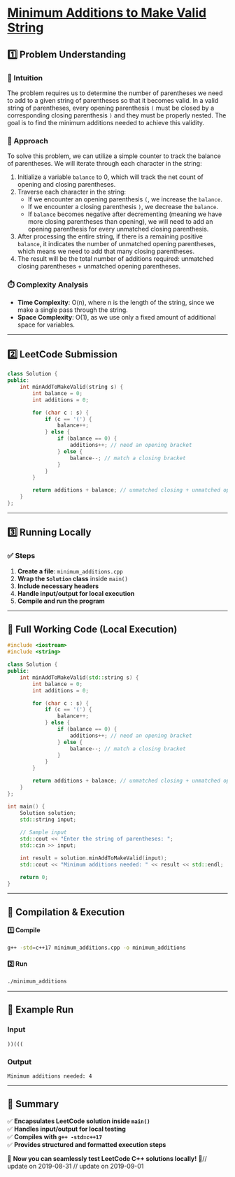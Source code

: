 # **[Minimum Additions to Make Valid String](https://leetcode.com/problems/minimum-additions-to-make-valid-string/description/)**  

## **1️⃣ Problem Understanding**  
### **📌 Intuition**  
The problem requires us to determine the number of parentheses we need to add to a given string of parentheses so that it becomes valid. In a valid string of parentheses, every opening parenthesis `(` must be closed by a corresponding closing parenthesis `)` and they must be properly nested. The goal is to find the minimum additions needed to achieve this validity.

### **🚀 Approach**  
To solve this problem, we can utilize a simple counter to track the balance of parentheses. We will iterate through each character in the string:

1. Initialize a variable `balance` to 0, which will track the net count of opening and closing parentheses.
2. Traverse each character in the string:
   - If we encounter an opening parenthesis `(`, we increase the `balance`.
   - If we encounter a closing parenthesis `)`, we decrease the `balance`.
   - If `balance` becomes negative after decrementing (meaning we have more closing parentheses than opening), we will need to add an opening parenthesis for every unmatched closing parenthesis.
3. After processing the entire string, if there is a remaining positive `balance`, it indicates the number of unmatched opening parentheses, which means we need to add that many closing parentheses.
4. The result will be the total number of additions required: unmatched closing parentheses + unmatched opening parentheses.

### **⏱️ Complexity Analysis**  
- **Time Complexity**: O(n), where n is the length of the string, since we make a single pass through the string.  
- **Space Complexity**: O(1), as we use only a fixed amount of additional space for variables.  

---  

## **2️⃣ LeetCode Submission**  
```cpp
class Solution {
public:
    int minAddToMakeValid(string s) {
        int balance = 0;
        int additions = 0;

        for (char c : s) {
            if (c == '(') {
                balance++;
            } else {
                if (balance == 0) {
                    additions++; // need an opening bracket
                } else {
                    balance--; // match a closing bracket
                }
            }
        }

        return additions + balance; // unmatched closing + unmatched opening
    }
};
```  

---  

## **3️⃣ Running Locally**  
### **✅ Steps**  
1. **Create a file**: `minimum_additions.cpp`  
2. **Wrap the `Solution` class** inside `main()`  
3. **Include necessary headers**  
4. **Handle input/output for local execution**  
5. **Compile and run the program**  

---  

## **📝 Full Working Code (Local Execution)**  
```cpp
#include <iostream>
#include <string>

class Solution {
public:
    int minAddToMakeValid(std::string s) {
        int balance = 0;
        int additions = 0;

        for (char c : s) {
            if (c == '(') {
                balance++;
            } else {
                if (balance == 0) {
                    additions++; // need an opening bracket
                } else {
                    balance--; // match a closing bracket
                }
            }
        }

        return additions + balance; // unmatched closing + unmatched opening
    }
};

int main() {
    Solution solution;
    std::string input;
    
    // Sample input
    std::cout << "Enter the string of parentheses: ";
    std::cin >> input;

    int result = solution.minAddToMakeValid(input);
    std::cout << "Minimum additions needed: " << result << std::endl;

    return 0;
}
```  

---  

## **🔧 Compilation & Execution**  
#### **1️⃣ Compile**  
```bash
g++ -std=c++17 minimum_additions.cpp -o minimum_additions
```  

#### **2️⃣ Run**  
```bash
./minimum_additions
```  

---  

## **🎯 Example Run**  
### **Input**  
```
))(((
```  
### **Output**  
```
Minimum additions needed: 4
```  

---  

## **📌 Summary**  
✅ **Encapsulates LeetCode solution inside `main()`**  
✅ **Handles input/output for local testing**  
✅ **Compiles with `g++ -std=c++17`**  
✅ **Provides structured and formatted execution steps**  

🚀 **Now you can seamlessly test LeetCode C++ solutions locally!** 🚀// update on 2019-08-31
// update on 2019-09-01
